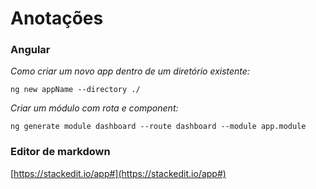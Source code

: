 # Anotações

### Angular
_Como criar um novo app dentro de um diretório existente:_
```
ng new appName --directory ./
```
_Criar um módulo com rota e component:_
```
ng generate module dashboard --route dashboard --module app.module
```
### Editor de markdown
[https://stackedit.io/app#](https://stackedit.io/app#)